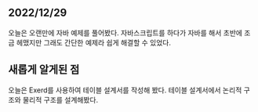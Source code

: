 ## 2022/12/29
오늘은 오랜만에 자바 예제를 풀어봤다. 자바스크립트를 하다가 자바를 해서 초반에 조금 헤맸지만 그래도 간단한 예제라 쉽게 해결할 수 있었다. 

## 새롭게 알게된 점
오늘은 Exerd를 사용하여 테이블 설계서를 작성해 봤다. 테이블 설계서에서 논리적 구조와 물리적 구조를 설계해봤다. 